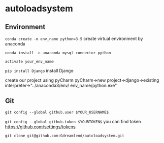 # autoloadsystem
## Environment

 `conda create -n env_name python=3.5` create virtual environment by anaconda
 
`conda install -c anaconda mysql-connector-python`

 `activate your_env_name` 
 
 `pip install Django` install Django
 


create our project using pyCharm
 pyCharm->new project->django->existing interpreter->"../anaconda3/env/ env_name/python.exe"

## Git
`git config --global github.user $YOUR_USERNAME$`

`git config --global github.token $YOURTOKEN$` you can find token https://github.com/settings/tokens

`git clone git@github.com:Gdreamlend/autoloadsystem.git`

